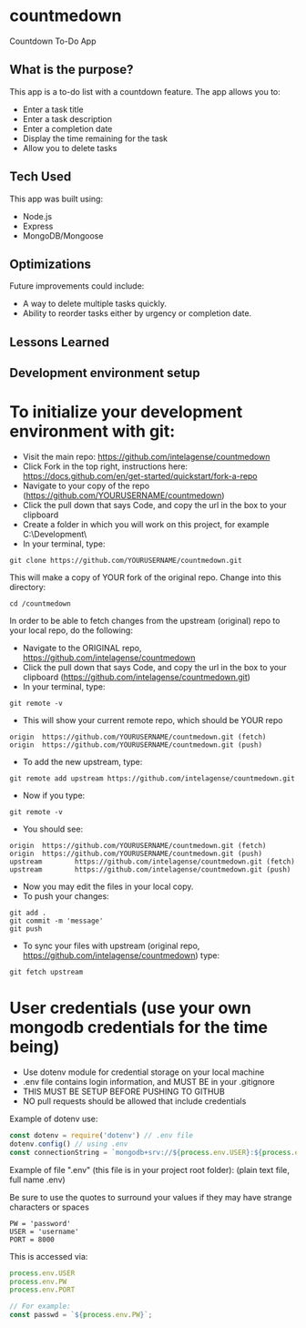 # countmedown
Countdown To-Do App

## What is the purpose?
This app is a to-do list with a countdown feature. The app allows you to:

* Enter a task title
* Enter a task description
* Enter a completion date
* Display the time remaining for the task
* Allow you to delete tasks

## Tech Used
This app was built using:

* Node.js
* Express
* MongoDB/Mongoose
 

## Optimizations

Future improvements could include:

* A way to delete multiple tasks quickly. 
* Ability to reorder tasks either by urgency or completion date.

## Lessons Learned




## Development environment setup

# To initialize your development environment with git:
* Visit the main repo: https://github.com/intelagense/countmedown
* Click Fork in the top right, instructions here: https://docs.github.com/en/get-started/quickstart/fork-a-repo
* Navigate to your copy of the repo (https://github.com/YOURUSERNAME/countmedown)
* Click the pull down that says Code, and copy the url in the box to your clipboard
* Create a folder in which you will work on this project, for example C:\Development\
* In your terminal, type:

```shell
git clone https://github.com/YOURUSERNAME/countmedown.git
```
This will make a copy of YOUR fork of the original repo.
Change into this directory:
```shell
cd /countmedown
```

In order to be able to fetch changes from the upstream (original) repo to your local repo, do the following:

* Navigate to the ORIGINAL repo, https://github.com/intelagense/countmedown
* Click the pull down that says Code, and copy the url in the box to your clipboard (https://github.com/intelagense/countmedown.git)
* In your terminal, type:
```shell
git remote -v
```
* This will show your current remote repo, which should be YOUR repo
```shell
origin  https://github.com/YOURUSERNAME/countmedown.git (fetch)
origin  https://github.com/YOURUSERNAME/countmedown.git (push)
```

* To add the new upstream, type:
```shell
git remote add upstream https://github.com/intelagense/countmedown.git
```

* Now if you type:
```shell
git remote -v
```
* You should see:
```shell
origin  https://github.com/YOURUSERNAME/countmedown.git (fetch)
origin  https://github.com/YOURUSERNAME/countmedown.git (push)
upstream        https://github.com/intelagense/countmedown.git (fetch)
upstream        https://github.com/intelagense/countmedown.git (push)
```

* Now you may edit the files in your local copy.
* To push your changes:
```shell
git add .
git commit -m 'message'
git push
```

* To sync your files with upstream (original repo, https://github.com/intelagense/countmedown) type:
```shell
git fetch upstream
```

# User credentials (use your own mongodb credentials for the time being)
* Use dotenv module for credential storage on your local machine
* .env file contains login information, and MUST BE in your .gitignore
* THIS MUST BE SETUP BEFORE PUSHING TO GITHUB
* NO pull requests should be allowed that include credentials

Example of dotenv use:

```javascript
const dotenv = require('dotenv') // .env file
dotenv.config() // using .env
const connectionString = `mongodb+srv://${process.env.USER}:${process.env.PW}@cluster0.bzzkg.mongodb.net/?retryWrites=true&w=majority`;
```

Example of file ".env"  (this file is in your project root folder):
(plain text file, full name .env)

Be sure to use the quotes to surround your values if they may have strange characters or spaces
```shell
PW = 'password'
USER = 'username'
PORT = 8000
```

This is accessed via:
```javascript
process.env.USER
process.env.PW
process.env.PORT

// For example:
const passwd = `${process.env.PW}`;
```